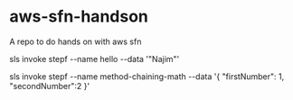 # aws-sfn-handson
A repo to do hands on with aws sfn

sls invoke stepf --name hello --data '"Najim"'

sls invoke stepf --name method-chaining-math --data  '{ "firstNumber": 1, "secondNumber":2 }'